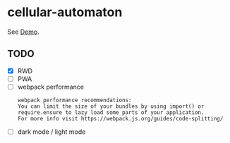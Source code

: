 # cellular-automaton

See [Demo](https://l1ck0h.github.io/cellular-automaton/).

## TODO

- [x] RWD
- [ ] PWA
- [ ] webpack performance
    ```
    webpack performance recommendations:
    You can limit the size of your bundles by using import() or require.ensure to lazy load some parts of your application.
    For more info visit https://webpack.js.org/guides/code-splitting/
    ```
- [ ] dark mode / light mode
